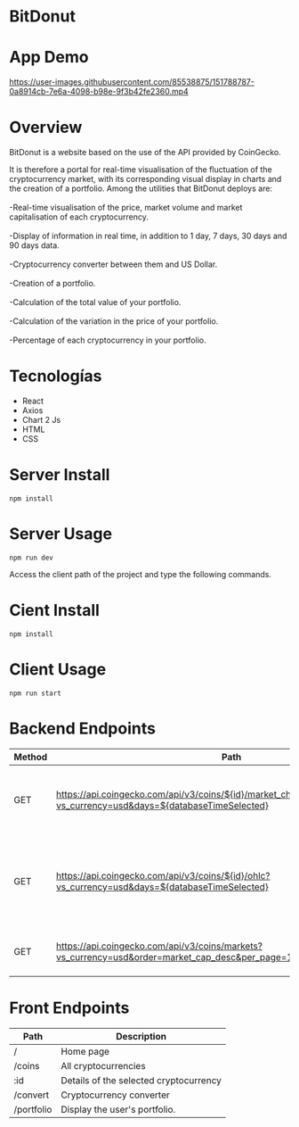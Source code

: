 # BitDonut
# App Demo 

https://user-images.githubusercontent.com/85538875/151788787-0a8914cb-7e6a-4098-b98e-9f3b42fe2360.mp4

# Overview

BitDonut is a website based on the use of the API provided by CoinGecko.

It is therefore a portal for real-time visualisation of the fluctuation of the cryptocurrency market, with its corresponding visual display in charts and the creation of a portfolio. Among the utilities that BitDonut deploys are:
<br></br>
-Real-time visualisation of the price, market volume and market capitalisation of each cryptocurrency.
<br></br>
-Display of information in real time, in addition to 1 day, 7 days, 30 days and 90 days data.
<br></br>
-Cryptocurrency converter between them and US Dollar.
<br></br>
-Creation of a portfolio.
<br></br>
-Calculation of the total value of your portfolio.
<br></br>
-Calculation of the variation in the price of your portfolio.
<br></br>
-Percentage of each cryptocurrency in your portfolio.

# Tecnologías
<ul >
<li>React</li> 
<li>Axios</li>  
<li>Chart 2 Js</li> 
<li>HTML</li>
<li>CSS</li>  
</ul>

# Server Install
```
npm install
```

# Server Usage
```
npm run dev
```

Access the client path of the project and type the following commands.

# Cient Install
```
npm install
```

# Client Usage
```
npm run start
```


# Backend Endpoints
 
|	Method	|	Path	|	Description	|
|	-	|	-	|	-	|	
|	GET	|	https://api.coingecko.com/api/v3/coins/${id}/market_chart?vs_currency=usd&days=${databaseTimeSelected}	|Access the API to get the information to create the chart of the selected cryptocurrency.|
|	GET	|	https://api.coingecko.com/api/v3/coins/${id}/ohlc?vs_currency=usd&days=${databaseTimeSelected}	|Access to the API to get the information of the closing and opening price of the selected cryptocurrency market.|
|	GET	|	https://api.coingecko.com/api/v3/coins/markets?vs_currency=usd&order=market_cap_desc&per_page=10&page=1&sparkline=false	|Access the API to get all the information about cryptocurrencies.|

# Front Endpoints 

|	Path	|	Description	|
|	-	|	-	|	
|	/	|	Home page	|
|	/coins	|	All cryptocurrencies	|
|	:id	|	Details of the selected cryptocurrency	|
|	/convert	|	Cryptocurrency converter	|
|	/portfolio	|	Display the user's portfolio.	|

